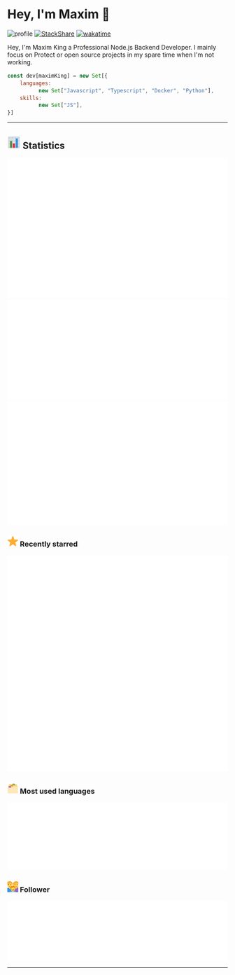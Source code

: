 # Hey, I'm Maxim 👋

![profile](https://img.shields.io/github/followers/maximking1.svg?style=social&label=Follow&maxAge=2592000)
[![StackShare](http://img.shields.io/badge/tech-stack-0690fa.svg?style=flat)](https://stackshare.io/MaximKing19/my-stack)
[![wakatime](https://wakatime.com/badge/user/62a2f1b5-48cb-4909-b788-311536b59a9b.svg)](https://wakatime.com/@62a2f1b5-48cb-4909-b788-311536b59a9b)

Hey, I'm Maxim King a Professional Node.js Backend Developer. I mainly focus on Protect or open source projects in my spare time when I'm not working.

```js
const dev[maximKing] = new Set[{
    languages: 
          new Set["Javascript", "Typescript", "Docker", "Python"],
    skills:
          new Set["JS"],
}]
```


---

## <img alt="emoji" src="https://raw.githubusercontent.com/twitter/twemoji/master/assets/svg/1f4ca.svg" height="30em"> Statistics
<img src="https://github.com/MaximKing1/MaximKing1/blob/main/.cache/stats-base.svg">

<img src="https://github.com/MaximKing1/MaximKing1/blob/main/.cache/stats-commits-iso.svg">

<img src="https://github.com/MaximKing1/MaximKing1/blob/main/.cache/stats-issues-prs.svg">

### <img alt="emoji" src="https://raw.githubusercontent.com/twitter/twemoji/master/assets/svg/2b50.svg" height="25em"> Recently starred
<img src="https://github.com/MaximKing1/MaximKing1/blob/main/.cache/stats-stars.svg">

### <img alt="emoji" src="https://raw.githubusercontent.com/twitter/twemoji/master/assets/svg/1f5c2.svg" height="25em"> Most used languages
<img src="https://github.com/MaximKing1/MaximKing1/blob/main/.cache/stats-languages.svg">

### <img alt="emoji" src="https://raw.githubusercontent.com/twitter/twemoji/master/assets/svg/1f46a.svg" height="25em"> Follower
<img src="https://github.com/MaximKing1/MaximKing1/blob/main/.cache/stats-follower.svg">

---
